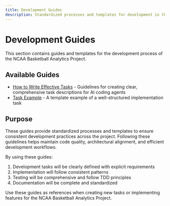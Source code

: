 ```yaml
---
title: Development Guides
description: Standardized processes and templates for development in the NCAA Basketball Analytics Project
---
```


# Development Guides

This section contains guides and templates for the development process of the NCAA Basketball Analytics Project.

## Available Guides

- [How to Write Effective Tasks](how-to-write-effective-tasks.md) - Guidelines for creating clear, comprehensive task descriptions for AI coding agents
- [Task Example](task-example.md) - A template example of a well-structured implementation task

## Purpose

These guides provide standardized processes and templates to ensure consistent development practices across the project. Following these guidelines helps maintain code quality, architectural alignment, and efficient development workflows.

By using these guides:

1. Development tasks will be clearly defined with explicit requirements
2. Implementation will follow consistent patterns
3. Testing will be comprehensive and follow TDD principles
4. Documentation will be complete and standardized

Use these guides as references when creating new tasks or implementing features for the NCAA Basketball Analytics Project. 